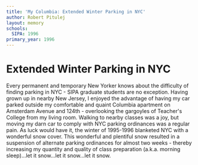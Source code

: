 ```yaml
---
title: 'My Columbia: Extended Winter Parking in NYC'
author: Robert Pitulej
layout: memory
schools:
  SIPA: 1996
primary_year: 1996
---
```

# Extended Winter Parking in NYC

Every permanent and temporary New Yorker knows about the difficulty of finding parking in NYC - SIPA graduate students are no exception.  Having grown up in nearby New Jersey, I enjoyed the advantage of having my car parked outside my comfortable and quaint Columbia apartment on Amsterdam Avenue and 124th - overlooking the gargoyles of Teacher's College from my living room.  Walking to nearby classes was a joy, but moving my darn car to comply with NYC parking ordinances was a regular pain.  As luck would have it, the winter of 1995-1996 blanketed NYC with a wonderful snow cover. This wonderful and plentiful snow resulted in a suspension of alternate parking ordinances for almost two weeks - thereby increasing my quantity and quality of class preparation (a.k.a. morning sleep)...let it snow...let it snow...let it snow.
